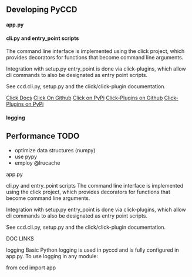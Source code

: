 ## Developing PyCCD

#### app.py

#### cli.py and entry_point scripts
The command line interface is implemented using the click project, which
provides decorators for functions that become command line arguments.

Integration with setup.py entry_point is done via click-plugins, which allow
cli commands to also be designated as entry point scripts.

See ccd.cli.py, setup.py and the click/click-plugin documentation.

[Click Docs](http://click.pocoo.org/5/)
[Click On Github](https://github.com/pallets/click)
[Click on PyPi](https://pypi.python.org/pypi/click)
[Click-Plugins on Github](https://github.com/click-contrib/click-plugins)
[Click-Plugins on PyPi](https://pypi.python.org/pypi/click-plugins)


#### logging

## Performance TODO
* optimize data structures (numpy)
* use pypy
* employ @lrucache



app.py

cli.py and entry_point scripts 
The command line interface is implemented using the click project, which provides decorators for functions that become command line arguments.

Integration with setup.py entry_point is done via click-plugins, which allow cli commands to also be designated as entry point scripts.

See ccd.cli.py, setup.py and the click/click-plugin documentation.

DOC LINKS

logging 
Basic Python logging is used in pyccd and is fully configured in app.py. To use logging in any module:

from ccd import app
